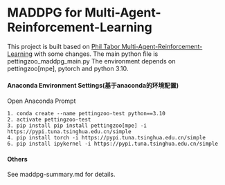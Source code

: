# MADDPG for Multi-Agent-Reinforcement-Learning


This project is built based on  [Phil Tabor Multi-Agent-Reinforcement-Learning](https://github.com/philtabor/Multi-Agent-Reinforcement-Learning) with some changes.
The main python file is pettingzoo_maddpg_main.py
The environment depends on 
pettingzoo[mpe], pytorch and python 3.10. 
#### Anaconda Environment Settings(基于anaconda的环境配置)
Open Anaconda Prompt
```
1. conda create --name pettingzoo-test python==3.10
2. activate pettingzoo-test
3. pip install pip install pettingzoo[mpe] -i https://pypi.tuna.tsinghua.edu.cn/simple
4. pip install torch -i https://pypi.tuna.tsinghua.edu.cn/simple
6. pip install ipykernel -i https://pypi.tuna.tsinghua.edu.cn/simple

```
#### Others
See maddpg-summary.md for details.
